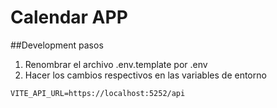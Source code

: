 # Calendar APP

##Development pasos

1. Renombrar el archivo .env.template por .env
2. Hacer los cambios respectivos en las variables de entorno

```
VITE_API_URL=https://localhost:5252/api

```
